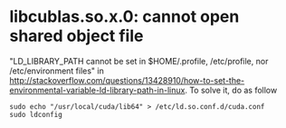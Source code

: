 # libcublas.so.x.0: cannot open shared object file
"LD_LIBRARY_PATH cannot be set in $HOME/.profile, /etc/profile, nor /etc/environment files" in http://stackoverflow.com/questions/13428910/how-to-set-the-environmental-variable-ld-library-path-in-linux.
To solve it, do as follow

```
sudo echo "/usr/local/cuda/lib64" > /etc/ld.so.conf.d/cuda.conf
sudo ldconfig
```
